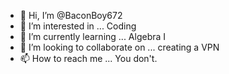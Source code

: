 - 👋 Hi, I’m @BaconBoy672
- 👀 I’m interested in ... Coding
- 🌱 I’m currently learning ... Algebra I
- 💞️ I’m looking to collaborate on ... creating a VPN
- 📫 How to reach me ... You don't.

<!---
BaconBoy672/BaconBoy672 is a ✨ special ✨ repository because its `README.md` (this file) appears on your GitHub profile.
You can click the Preview link to take a look at your changes.
--->
